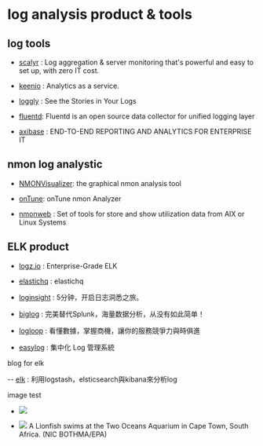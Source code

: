 # log analysis product & tools

## log tools
- [scalyr](https://www.scalyr.com/product) : Log aggregation & server monitoring that's powerful and easy to set up, with zero IT cost.

- [keenio](https://keen.io/native-analytics/) : Analytics as a service.

- [loggly](https://www.loggly.com/product/) : See the Stories in Your Logs


- [fluentd](http://www.fluentd.org/plugins): Fluentd is an open source data collector for unified logging layer

- [axibase](http://axibase.com/products/) : END-TO-END REPORTING AND ANALYTICS FOR ENTERPRISE IT


## nmon log analystic


- [NMONVisualizer](http://nmonvisualizer.github.io/nmonvisualizer/):  the graphical nmon analysis tool 

- [onTune](http://ontune.us/ona/): onTune nmon Analyzer

- [nmonweb](http://www.nmonweb.com/en/screenshots/frontend/) : Set of tools for store and show utilization data from AIX or Linux Systems

## ELK product

- [logz.io](http://logz.io/product/#_tab-46a07adc39e61e95d84) : Enterprise-Grade ELK

- [elastichq](http://www.elastichq.org/features.html) : elastichq
 
- [loginsight](http://www.loginsight.cn/) : 5分钟，开启日志洞悉之旅。

- [biglog](http://www.biglog.cn/) : 完美替代Splunk，海量数据分析，从没有如此简单！

- [logloop](http://infinitiessoft.com/logloop.php) : 看懂數據，掌握商機，讓你的服務競爭力與時俱進

- [easylog](http://www.thinkpower.info/products.aspx) :  集中化 Log 管理系統

blog for elk

-- [elk](http://www.evanlin.com/using-logstash-elsticsearch-and-kibana/) : 利用logstash，elsticsearch與kibana來分析log


image test

- ![](https://drive.google.com/a/turboteam.com.tw/file/d/0B4hdHkeR1DyDdEVfb1VUMEVVZG8/view?usp=sharing)

- ![](http://c.o0bg.com/rf/image_1200w/Boston/2011-2020/2016/06/02/BostonGlobe.com/BigPicture/Images/05339892.jpg)
A Lionfish swims at the Two Oceans Aquarium in Cape Town, South Africa. (NIC BOTHMA/EPA)

